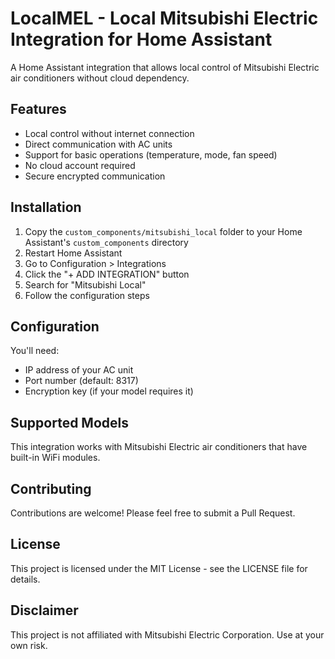 # LocalMEL - Local Mitsubishi Electric Integration for Home Assistant

A Home Assistant integration that allows local control of Mitsubishi Electric air conditioners without cloud dependency.

## Features

- Local control without internet connection
- Direct communication with AC units
- Support for basic operations (temperature, mode, fan speed)
- No cloud account required
- Secure encrypted communication

## Installation

1. Copy the `custom_components/mitsubishi_local` folder to your Home Assistant's `custom_components` directory
2. Restart Home Assistant
3. Go to Configuration > Integrations
4. Click the "+ ADD INTEGRATION" button
5. Search for "Mitsubishi Local"
6. Follow the configuration steps

## Configuration

You'll need:
- IP address of your AC unit
- Port number (default: 8317)
- Encryption key (if your model requires it)

## Supported Models

This integration works with Mitsubishi Electric air conditioners that have built-in WiFi modules.

## Contributing

Contributions are welcome! Please feel free to submit a Pull Request.

## License

This project is licensed under the MIT License - see the LICENSE file for details.

## Disclaimer

This project is not affiliated with Mitsubishi Electric Corporation. Use at your own risk.